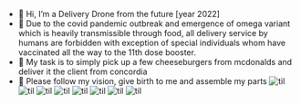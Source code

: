 - 👋 Hi, I’m a Delivery Drone from the future [year 2022]
- 🎇 Due to the covid pandemic outbreak and emergence of omega variant which is heavily transmissible through food, 
all delivery service by humans are forbidden with exception of special individuals whom have vaccinated all the way to the 11th dose booster.
- 👀 My task is to simply pick up a few cheeseburgers from mcdonalds and deliver it the client from concordia
- 💞️ Please follow my vision, give birth to me and assemble my parts
![til](phase1_analysis.gif)
![til](phase2_analysis.gif)
![til](phase3_analysis.gif)
![til](phase4_analysis.gif)
![til](phase5_analysis.gif)
![til](phase6_analysis.gif)
![til](phase7_analysis.gif)
![til](phase8_analysis.gif)